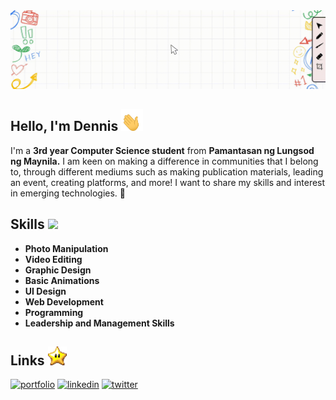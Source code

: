
<img src="https://github.com/DsLaysonJr/DsLaysonJr/blob/main/BannerIntro.gif">
<h2>Hello, I'm Dennis <img height=35 width=35 src="https://github.com/DsLaysonJr/DsLaysonJr/blob/main/waving-hand-joypixels.gif"></h2>
I'm a <b>3rd year Computer Science student</b> from <b>Pamantasan ng Lungsod ng Maynila.</b> I am keen on making a difference in communities that I belong to, through different mediums such as making publication materials, leading an event, creating platforms, and more! I want to share my skills and interest in emerging technologies. 🚀

<h2>Skills <img height=35 src="https://raw.githubusercontent.com/TheDudeThatCode/TheDudeThatCode/master/Assets/Developer.gif"></h2>
<ul>
<b>
<li>Photo Manipulation</li>
<li>Video Editing</li>
<li>Graphic Design</li>
<li>Basic Animations</li>
<li>UI Design </li>
<li>Web Development</li>
<li>Programming</li>
<li>Leadership and Management Skills</li>
</b>
</ul>

<h2>Links <img height=30 width=30 src="https://github.com/DsLaysonJr/DsLaysonJr/blob/main/star.gif"></h2>

[![portfolio](https://img.shields.io/badge/my_portfolio-000?style=for-the-badge&logo=ko-fi&logoColor=white)](https://dennislaysonjr.vercel.app/)
[![linkedin](https://img.shields.io/badge/linkedin-0A66C2?style=for-the-badge&logo=linkedin&logoColor=white)](https://www.linkedin.com/in/dennis-layson-jr-462850308/)
[![twitter](https://img.shields.io/badge/facebook-1877F2?style=for-the-badge&logo=facebookr&logoColor=white)](https://www.facebook.com/dennis.rambunctious)


<!--
**DsLaysonJr/DsLaysonJr** is a ✨ _special_ ✨ repository because its `README.md` (this file) appears on your GitHub profile.

Here are some ideas to get you started:

- 🔭 I’m currently working on ...
- 🌱 I’m currently learning ...
- 👯 I’m looking to collaborate on ...
- 🤔 I’m looking for help with ...
- 💬 Ask me about ...
- 📫 How to reach me: ...
- 😄 Pronouns: ...
- ⚡ Fun fact: ...
-->
